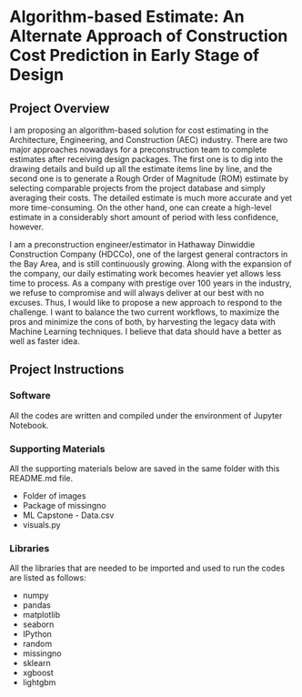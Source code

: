 # Algorithm-based Estimate: An Alternate Approach of Construction Cost Prediction in Early Stage of Design

## Project Overview

I am proposing an algorithm-based solution for cost estimating in the Architecture, Engineering, and Construction (AEC) industry. There are two major approaches nowadays for a preconstruction team to complete estimates after receiving design packages. The first one is to dig into the drawing details and build up all the estimate items line by line, and the second one is to generate a Rough Order of Magnitude (ROM) estimate by selecting comparable projects from the project database and simply averaging their costs. The detailed estimate is much more accurate and yet more time-consuming. On the other hand, one can create a high-level estimate in a considerably short amount of period with less confidence, however.

I am a preconstruction engineer/estimator in Hathaway Dinwiddie Construction Company (HDCCo), one of the largest general contractors in the Bay Area, and is still continuously growing. Along with the expansion of the company, our daily estimating work becomes heavier yet allows less time to process. As a company with prestige over 100 years in the industry, we refuse to compromise and will always deliver at our best with no excuses. Thus, I would like to propose a new approach to respond to the challenge. I want to balance the two current workflows, to maximize the pros and minimize the cons of both, by harvesting the legacy data with Machine Learning techniques. I believe that data should have a better as well as faster idea.

## Project Instructions

### Software
All the codes are written and compiled under the environment of Jupyter Notebook.

### Supporting Materials
All the supporting materials below are saved in the same folder with this README.md file.

* Folder of images
* Package of missingno
* ML Capstone - Data.csv
* visuals.py

### Libraries
All the libraries that are needed to be imported and used to run the codes are listed as follows:

* numpy
* pandas
* matplotlib
* seaborn
* IPython
* random
* missingno
* sklearn
* xgboost
* lightgbm
